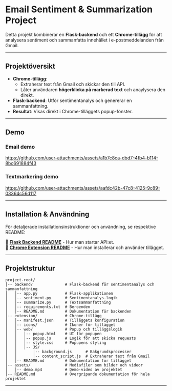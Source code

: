 # Email Sentiment & Summarization Project

Detta projekt kombinerar en **Flask-backend** och ett **Chrome-tillägg** för att analysera sentiment och sammanfatta innehållet i e-postmeddelanden från Gmail.

---

## **Projektöversikt**

- **Chrome-tillägg**: 
    - Extraherar text från Gmail och skickar den till API.
    - Låter användaren **högerklicka på markerad text** och anaylysera den direkt.
- **Flask-backend**: Utför sentimentanalys och genererar en sammanfattning.
- **Resultat**: Visas direkt i Chrome-tilläggets popup-fönster.

---

## **Demo**
### Email demo

https://github.com/user-attachments/assets/a1b7c8ca-dbd7-4fb4-b114-8bc691884f43


### Textmarkering demo

https://github.com/user-attachments/assets/aafdc42b-47c8-4125-9c89-03364c56d117

---

## **Installation & Användning**

För detaljerade installationsinstruktioner och användning, se respektive README:

🔹 **[Flask Backend README](backend/README.md)** - Hur man startar API:et.  
🔹 **[Chrome Extension README](extension/README.md)** - Hur man installerar och använder tillägget.  

---

## **Projektstruktur**

```
project-root/
│-- backend/              # Flask-backend för sentimentanalys och sammanfattning
│   │-- app.py            # Flask-applikationen
│   │-- sentiment.py      # Sentimentanalys-logik
│   │-- summarize.py      # Textsammanfattning
│   │-- requirements.txt  # Beroenden
│   │-- README.md         # Dokumentation för backenden
│-- extension/            # Chrome-tillägg
│   │-- manifest.json     # Tilläggets konfiguration
│   │-- icons/            # Ikoner för tillägget
│   │-- web/              # Popup och tilläggslogik
│   │   │-- popup.html    # UI för popupen
│   │   │-- popup.js      # Logik för att skicka requests
│   │   │-- style.css     # Popupens styling
│   │   │-- JS/
│   │       │-- background.js      # Bakgrundsprocesser
│   │       │-- content_script.js  # Extraherar text från Gmail
│   │-- README.md         # Dokumentation för tillägget
│-- assets/               # Mediafiler som bilder och videor
│   │-- demo.mp4          # Demo-video av projektet
│-- README.md             # Övergripande dokumentation för hela projektet
```

---
